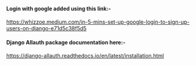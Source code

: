 #### Login with google added using this link:- <br/>
https://whizzoe.medium.com/in-5-mins-set-up-google-login-to-sign-up-users-on-django-e71d5c38f5d5 <br/>
#### Django Allauth package documentation here:- <br/>
https://django-allauth.readthedocs.io/en/latest/installation.html <br/>
